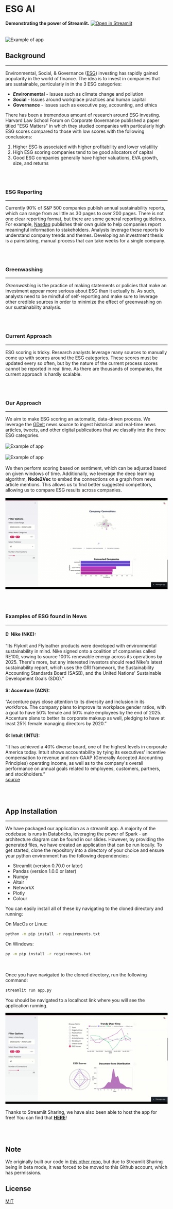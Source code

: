# ESG AI
**Demonstrating the power of Streamlit.** [![Open in Streamlit](https://static.streamlit.io/badges/streamlit_badge_black_white.svg)](https://share.streamlit.io/hannahawalsh/esg_ai/main/app.py)  
<br></br>
![Example of app](./raw/ScreenCapture2.gif)

## Background
---
Environmental, Social, & Governance ([ESG](https://en.wikipedia.org/wiki/Environmental,_social_and_corporate_governance)) investing has rapidly gained popularity in the world of finance. The idea is to invest in companies that are sustainable, particularly in in the 3 ESG categories:  
  - ***E*****nvironmental** - Issues such as climate change and pollution
  - ***S*****ocial** - Issues around workplace practices and human capital
  - ***G*****overnance** - Issues such as executive pay, accounting, and ethics  

There has been a tremendous amount of research around ESG investing. Harvard Law School Forum on Corporate Governance published a paper titled "ESG Matters" in which they studied companies with particularly high ESG scores compared to those with low scores with the following conclusions:
  1. Higher ESG is associated with higher profitability and lower volatility</li>
  2. High ESG scoring companies tend to be good allocators of capital</li>
  3. Good ESG companies generally have higher valuations, EVA growth, size, and returns</li>


<br></br>
### ESG Reporting
---
Currently 90% of S&P 500 companies publish annual sustainability reports, which can range from as little as 30 pages to over 200 pages. There is not one clear reporting format, but there are some general reporting guidelines. For example, [Nasdaq](https://www.nasdaq.com/ESG-Guide) publishes their own guide to help companies report meaningful information to stakeholders. Analysts leverage these reports to understand company trends and themes. Developing an investment thesis is a painstaking, manual process that can take weeks for a single company.

<br></br>
### Greenwashing
---
*Greenwashing* is the practice of making statements or policies that make an investment appear more serious about ESG than it actually is. As such, analysts need to be mindful of self-reporting and make sure to leverage other credible sources in order to minimize the effect of greenwashing on our sustainability analysis.

<br></br>
### Current Approach
---
ESG scoring is tricky. Research analysts leverage many sources to manually come up with scores around the ESG categories. These scores must be updated every so often, but by the nature of the current process scores cannot be reported in real time. As there are thousands of companies, the current approach is hardly scalable.

<br></br>
### Our Approach
---  
We aim to make ESG scoring an automatic, data-driven process. We leverage the [GDelt](https://www.gdeltproject.org/) news source to ingest historical and real-time news articles, tweets, and other digital publications that we classify into the three ESG categories. 
<br></br>
![Example of app](./raw/ScreenCapture1.gif)
<br></br>
![Example of app](./raw/ScreenCapture4.gif)
<br></br>
We then perform scoring based on sentiment, which can be adjusted based on given windows of time. Additionally, we leverage the deep learning algorithm, **Node2Vec** to embed the connections on a graph from news article mentions. This allows us to find better suggested competitors, allowing us to compare ESG results across companies. 
<br></br>
![Example of app](./raw/ScreenCapture5.gif)  

<br></br>
### Examples  of ESG found in News
---
#### E: Nike (NKE):
“Its Flyknit and Flyleather products were developed with environmental sustainability in mind. Nike signed onto a coalition of companies called RE100, vowing to source 100% renewable energy across its operations by 2025. There's more, but any interested investors should read Nike's latest sustainability report, which uses the GRI framework, the Sustainability Accounting Standards Board (SASB), and the United Nations' Sustainable Development Goals (SDG).”  

#### S: Accenture (ACN):
“Accenture pays close attention to its diversity and inclusion in its workforce. The company plans to improve its workplace gender ratios, with a goal to have 50% female and 50% male employees by the end of 2025. Accenture plans to better its corporate makeup as well, pledging to have at least 25% female managing directors by 2020.”  

#### G: Intuit (INTU):
“It has achieved a 40% diverse board, one of the highest levels in corporate America today. Intuit shows accountability by tying its executives' incentive compensation to revenue and non-GAAP (Generally Accepted Accounting Principles) operating income, as well as to the company's overall performance on annual goals related to employees, customers, partners, and stockholders.”   
[source](https://www.fool.com/investing/stock-market/types-of-stocks/esg-investing/)

<br></br>
## App Installation
---
We have packaged our application as a streamlit app. A majority of the codebase is runs in Databricks, leveraging the power of Spark - an architecture diagram can be found in our slides. However, by providing the generated files, we have created an application that can be run locally. To get started, clone the repository into a directory of your choice and ensure your python environment has the following dependencies:
  - Streamlit (version 0.70.0 or later)
  - Pandas (version 1.0.0 or later)
  - Numpy
  - Altair
  - NetworkX
  - Plotly
  - Colour  

You can easily install all of these by navigating to the cloned directory and running:  

On MacOs or Linux:  

```bash 
python -m pip install -r requirements.txt 
```
On Windows:
```bash 
py -m pip install -r requirements.txt
```
<br></br>
Once you have navigated to the cloned directory, run the following command:
```bash
streamlit run app.py
```
You should be navigated to a localhost link where you will see the application running.

![Example of app](./raw/ScreenCapture3.gif)

Thanks to Streamlit Sharing, we have also been able to host the app for free! You can find that [**HERE**](https://share.streamlit.io/hannahawalsh/esg_ai/main/app.py)!

<br></br>
## Note
We originally built our code in [this other repo](https://github.com/adamFinastra/ESGAI), but due to Streamlit Sharing being in beta mode, it was forced to be moved to this Github account, which has permissions.


## License
[MIT](https://choosealicense.com/licenses/mit/)
